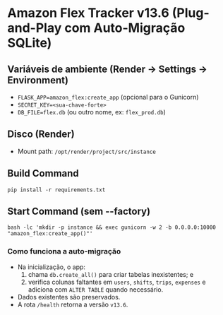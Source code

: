 # Amazon Flex Tracker v13.6 (Plug-and-Play com Auto-Migração SQLite)

## Variáveis de ambiente (Render → Settings → Environment)
- `FLASK_APP=amazon_flex:create_app` (opcional para o Gunicorn)
- `SECRET_KEY=<sua-chave-forte>`
- `DB_FILE=flex.db` (ou outro nome, ex: `flex_prod.db`)

## Disco (Render)
- Mount path: `/opt/render/project/src/instance`

## Build Command
```
pip install -r requirements.txt
```

## Start Command (sem --factory)
```
bash -lc 'mkdir -p instance && exec gunicorn -w 2 -b 0.0.0.0:10000 "amazon_flex:create_app()"'
```

### Como funciona a auto-migração
- Na inicialização, o app:
  1) chama `db.create_all()` para criar tabelas inexistentes; e
  2) verifica colunas faltantes em `users`, `shifts`, `trips`, `expenses` e adiciona com `ALTER TABLE` quando necessário.
- Dados existentes são preservados.
- A rota `/health` retorna a versão `v13.6`.
